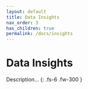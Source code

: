 ```yaml
---
layout: default
title: Data Insights
nav_order: 3
has_children: true
permalink: /docs/insights
---
```


# Data Insights

Description...
{: .fs-6 .fw-300 }

